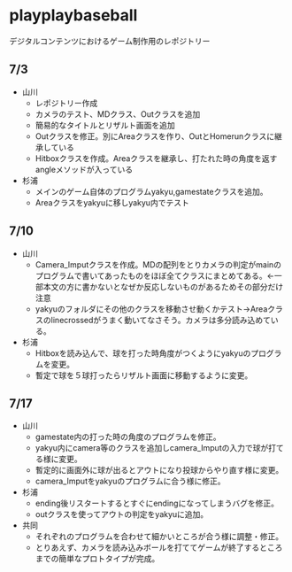 # playplaybaseball
デジタルコンテンツにおけるゲーム制作用のレポジトリー

## 7/3
- 山川
  - レポジトリー作成
  - カメラのテスト、MDクラス、Outクラスを追加
  - 簡易的なタイトルとリザルト画面を追加
  - Outクラスを修正。別にAreaクラスを作り、OutとHomerunクラスに継承している
  - Hitboxクラスを作成。Areaクラスを継承し、打たれた時の角度を返すangleメソッドが入っている
- 杉浦
  - メインのゲーム自体のプログラムyakyu,gamestateクラスを追加。
  - Areaクラスをyakyuに移しyakyu内でテスト

## 7/10
- 山川
  - Camera_Imputクラスを作成。MDの配列をとりカメラの判定がmainのプログラムで書いてあったものをほぼ全てクラスにまとめてある。<-一部本文の方に書かないとなぜか反応しないものがあるためその部分だけ注意
  - yakyuのフォルダにその他のクラスを移動させ動くかテスト->Areaクラスのlinecrossedがうまく動いてなさそう。カメラは多分読み込めている。
- 杉浦
  - Hitboxを読み込んで、球を打った時角度がつくようにyakyuのプログラムを変更。
  - 暫定で球を５球打ったらリザルト画面に移動するように変更。

## 7/17
- 山川
  - gamestate内の打った時の角度のプログラムを修正。
  - yakyu内にcamera等のクラスを追加しcamera_Imputの入力で球が打てる様に変更。
  - 暫定的に画面外に球が出るとアウトになり投球からやり直す様に変更。
  - camera_Imputをyakyuのプログラムに合う様に修正。
- 杉浦
  - ending後リスタートするとすぐにendingになってしまうバグを修正。
  - outクラスを使ってアウトの判定をyakyuに追加。
- 共同
  - それぞれのプログラムを合わせて細かいところが合う様に調整・修正。
  - とりあえず、カメラを読み込みボールを打ててゲームが終了するところまでの簡単なプロトタイプが完成。

